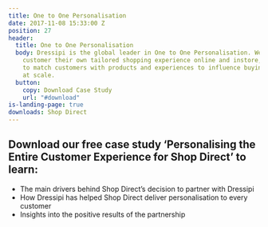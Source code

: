```yaml
---
title: One to One Personalisation
date: 2017-11-08 15:33:00 Z
position: 27
header:
  title: One to One Personalisation
  body: Dressipi is the global leader in One to One Personalisation. We give each
    customer their own tailored shopping experience online and instore, enabling retailers
    to match customers with products and experiences to influence buying behaviour
    at scale.
  button:
    copy: Download Case Study
    url: "#download"
is-landing-page: true
downloads: Shop Direct
---
```


## Download our free case study ‘Personalising the Entire Customer Experience for Shop Direct’ to learn:

* The main drivers behind Shop Direct’s decision to partner with Dressipi
* How Dressipi has helped Shop Direct deliver personalisation to every customer
* Insights into the positive results of the partnership
